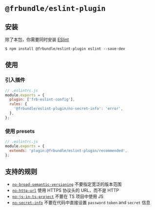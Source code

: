 # `@frbundle/eslint-plugin`

## 安装

除了本包，你需要同时安装 [ESlint](https://eslint.org/)

```shell
$ npm install @frbundle/eslint-plugin eslint --save-dev
```

## 使用

### 引入插件

```js
// .eslintrc.js
module.exports = {
  plugin: ['frb-eslint-config'],
  rules: {
    '@frbundle/eslint-plugin/no-secret-info': 'error',
  },
};
```

### 使用 presets

```js
// .eslintrc.js
module.exports = {
  extends: 'plugin:@frbundle/eslint-plugin/recommended',
};
```

## 支持的规则

- [`no-broad-semantic-versioning`](https://yangsheng8.github.io/frontend-rules-bundle/npm/eslint-plugin.html#no-broad-semantic-versioning) 不要指定宽泛的版本范围
- [`no-http-url`](https://yangsheng8.github.io/frontend-rules-bundle/npm/eslint-plugin.html#no-js-in-ts-project) 使用 HTTPS 协议头的 URL，而不是 HTTP
- [`no-js-in-ts-project`](https://yangsheng8.github.io/frontend-rules-bundle/npm/eslint-plugin.html#no-js-in-ts-project) 不要在 TS 项目中使用 JS
- [`no-secret-info`](https://yangsheng8.github.io/frontend-rules-bundle/npm/eslint-plugin.html#no-secret-info) 不要在代码中直接设置 `password` `token` and `secret` 信息
